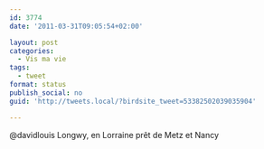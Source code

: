```yaml
---
id: 3774
date: '2011-03-31T09:05:54+02:00'

layout: post
categories:
  - Vis ma vie
tags:
  - tweet
format: status
publish_social: no
guid: 'http://tweets.local/?birdsite_tweet=53382502039035904'

---
```


@davidlouis Longwy, en Lorraine prêt de Metz et Nancy